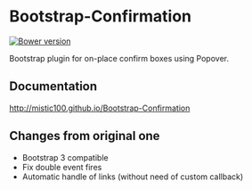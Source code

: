 # Bootstrap-Confirmation[![Bower version](https://badge.fury.io/bo/bootstrap-confirmation2.svg)](http://badge.fury.io/bo/bootstrap-confirmation2)Bootstrap plugin for on-place confirm boxes using Popover.## Documentationhttp://mistic100.github.io/Bootstrap-Confirmation## Changes from original one- Bootstrap 3 compatible- Fix double event fires- Automatic handle of links (without need of custom callback)